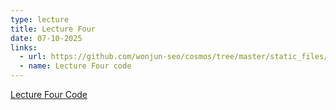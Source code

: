 ```yaml
---
type: lecture
title: Lecture Four
date: 07-10-2025
links:
  - url: https://github.com/wonjun-seo/cosmos/tree/master/static_files/presentations/lecture_four
  - name: Lecture Four code 
---
```


[Lecture Four Code](https://github.com/wonjun-seo/cosmos/tree/master/static_files/presentations/lecture_four)